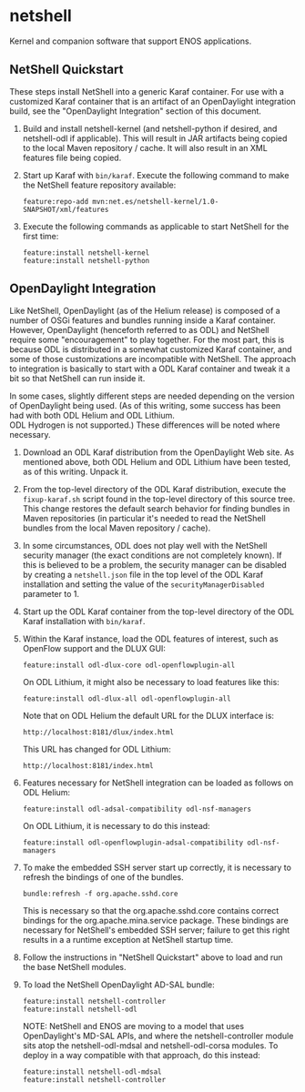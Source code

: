 netshell
========

Kernel and companion software that support ENOS applications.

NetShell Quickstart
-------------------

These steps install NetShell into a generic Karaf container.  For use with a customized
Karaf container that is an artifact of an OpenDaylight integration build, see the "OpenDaylight
Integration" section of this document.

1.  Build and install netshell-kernel (and netshell-python if desired, and netshell-odl if applicable).
    This will result in JAR artifacts being copied to the local Maven repository / cache.
    It will also result in an XML features file being copied.

2.  Start up Karaf with ```bin/karaf```.  Execute the following command to make the NetShell
    feature repository available:

        feature:repo-add mvn:net.es/netshell-kernel/1.0-SNAPSHOT/xml/features

3.  Execute the following commands as applicable to start NetShell for the first time:

        feature:install netshell-kernel
        feature:install netshell-python

OpenDaylight Integration
------------------------

Like NetShell, OpenDaylight (as of the Helium release) is composed of a number of OSGi features and bundles
running inside a Karaf container.  However, OpenDaylight (henceforth referred to as ODL) and NetShell require some
"encouragement" to play together.  For the most part, this is because ODL is distributed in a somewhat
customized Karaf container, and some of those customizations are incompatible with NetShell.  The approach
to integration is basically to start with a ODL Karaf container and tweak it a bit so that NetShell
can run inside it.

In some cases, slightly different steps are needed depending on the version of OpenDaylight being
used.  (As of this writing, some success has been had with both ODL Helium and ODL Lithium.  
ODL Hydrogen is not supported.)  These differences will be noted where necessary.

1.  Download an ODL Karaf distribution from the OpenDaylight Web site.
    As mentioned above, both ODL Helium and ODL Lithium have been tested, as of this writing.  Unpack it.

2.  From the top-level directory of the ODL Karaf distribution, execute the ```fixup-karaf.sh```
    script found in the top-level directory of this source tree.
    This change restores the default search behavior for finding bundles in Maven
    repositories (in particular it's needed to read the NetShell bundles from the local Maven
    repository / cache).

3.  In some circumstances, ODL does not play well with the NetShell security manager (the exact conditions
    are not completely known).  If this is
    believed to be a problem, the security manager can be disabled by creating a ```netshell.json```
    file 
    in the top level of the ODL Karaf installation and setting the value of the
    ```securityManagerDisabled``` parameter to 1.

4.  Start up the ODL Karaf container from the top-level directory of the ODL Karaf installation with ```bin/karaf```.

5.  Within the Karaf instance, load the ODL features of interest, such as OpenFlow support and the
    DLUX GUI:

        feature:install odl-dlux-core odl-openflowplugin-all
        
    On ODL Lithium, it might also be necessary to load features like this:
    
        feature:install odl-dlux-all odl-openflowplugin-all
        
    Note that on ODL Helium the default URL for the DLUX interface is:
    
        http://localhost:8181/dlux/index.html
        
    This URL has changed for ODL Lithium:
    
        http://localhost:8181/index.html

5.  Features necessary for NetShell integration can be loaded as follows on ODL Helium:

        feature:install odl-adsal-compatibility odl-nsf-managers
        
    On ODL Lithium, it is necessary to do this instead:
    
        feature:install odl-openflowplugin-adsal-compatibility odl-nsf-managers

6.  To make the embedded SSH server start up correctly, it is necessary to refresh the bindings of one
    of the bundles.

        bundle:refresh -f org.apache.sshd.core

    This is necessary so that the org.apache.sshd.core contains correct bindings for
    the org.apache.mina.service package.  These bindings are necessary for NetShell's embedded SSH
    server; failure to get this right results in a a runtime exception at NetShell startup time.

7.  Follow the instructions in "NetShell Quickstart" above to load and run the base NetShell modules.

8.  To load the NetShell OpenDaylight AD-SAL bundle:

        feature:install netshell-controller
        feature:install netshell-odl
        
    NOTE:  NetShell and ENOS are moving to a model that uses OpenDaylight's MD-SAL APIs, and where
    the netshell-controller module sits atop the netshell-odl-mdsal and netshell-odl-corsa
    modules.  To deploy in a way compatible with that approach, do this instead:
    
        feature:install netshell-odl-mdsal
        feature:install netshell-controller

